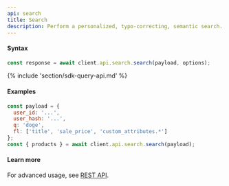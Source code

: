 ```yaml
---
api: search
title: Search
description: Perform a personalized, typo-correcting, semantic search.
---
```


#### Syntax
```js
const response = await client.api.search.search(payload, options);
```

{% include 'section/sdk-query-api.md' %}

#### Examples
```js
const payload = {
  user_id: '...',
  user_hash: '...',
  q: 'doge',
  fl: ['title', 'sale_price', 'custom_attributes.*']
};
const { products } = await client.api.search.search(payload);
```

#### Learn more
For advanced usage, see [REST API](https://api.askmiso.com/#operation/search_v1_search_search_post).
